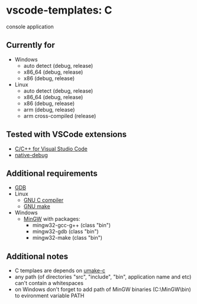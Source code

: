 # vscode-templates: C

console application

## Currently for
* Windows
  * auto detect (debug, release)
  * x86_64 (debug, release)
  * x86 (debug, release)
* Linux
  * auto detect (debug, release)
  * x86_64 (debug, release)
  * x86 (debug, release)
  * arm (debug, release)
  * arm cross-compiled (release)

## Tested with VSCode extensions
* [C/C++ for Visual Studio Code](https://marketplace.visualstudio.com/items?itemName=ms-vscode.cpptools)
* [native-debug](https://marketplace.visualstudio.com/items?itemName=webfreak.debug)

## Additional requirements
* [GDB](https://www.gnu.org/software/gdb/)
* Linux
  * [GNU C compiler](https://gcc.gnu.org/)
  * [GNU make](https://www.gnu.org/software/make/)
* Windows
  * [MinGW](http://www.mingw.org/wiki/HOWTO_Install_the_MinGW_GCC_Compiler_Suite) with packages:
    * mingw32-gcc-g++ (class "bin")
    * mingw32-gdb (class "bin")
    * mingw32-make (class "bin")

## Additional notes
* C templaes are depends on [umake-c](https://github.com/r3d9u11/umake-c)
* any path (of directories "src", "include", "bin", application name  and etc) can't contain a whitespaces
* on Windows don't forget to add path of MinGW binaries (C:\MinGW\bin) to evironment variable PATH
